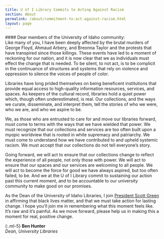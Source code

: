 ```yaml
---
title: U of I Library Commits to Acting Against Racism
section: About
permalink: /about/commitment-to-act-against-racism.html
layout: page
---
```

<div class="row">
<div class="col-md-9 ml-3 mt-3" markdown="1">
#### Dear members of the University of Idaho community:
</div>
<div class="col-md-9 ml-3 mt-2" markdown="1">
Like many of you, I have been deeply affected by the brutal murders of George Floyd, Ahmaud Arbery, and Breonna Taylor and the protests that have transpired since those killings. These events have led to a moment of reckoning for our nation, and it is now clear that we as individuals must effect the change that is needed. To be silent, to not act, is to be complicit in the continuance of structures and systems that rely on violence and oppression to silence the voices of people of color. 

Libraries have long prided themselves on being beneficent institutions that provide equal access to high-quality information resources, services, and spaces. As keepers of the cultural record, libraries hold a quiet power which, though often underestimated, is real. Our collections, and the ways we curate, disseminate, and interpret them, tell the stories of who we were, who we are, and who we aspire to be. 

We, as those who are entrusted to care for and move our libraries forward, must come to terms with the ways that we have wielded that power. We must recognize that our collections and services are too often built upon a myopic worldview that is rooted in white supremacy and patriarchy. We must come to understand how we have contributed to and upheld systemic racism. We must accept that our collections do not tell everyone’s story. 

Going forward, we will act to ensure that our collections change to reflect the experience of all people, not only those with power. We will act to ensure that our spaces and our services are welcoming to all people. We will act to become the force for good we have always aspired, but too often failed, to be. And we at the U of I Library commit to sustaining our action past this current moment, and to be accountable to our university community to make good on our promises.

As the Dean of the University of Idaho Libraries, I join [President Scott Green](https://www.facebook.com/notes/university-of-idaho/let-us-reflect-on-this-day-of-mourning/10158357053985996/) in affirming that black lives matter, and that we must take action for lasting change. I hope you’ll join me in remembering what this moment feels like. It’s raw and it’s painful. As we move forward, please help us in making this a moment for real, positive change. 

{:.ml-5}
**Ben Hunter**<br>
*Dean, University Libraries*
</div>